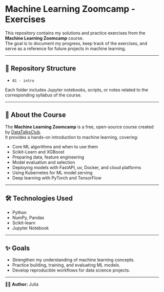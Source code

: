 # Machine Learning Zoomcamp - Exercises

This repository contains my solutions and practice exercises from the **Machine Learning Zoomcamp** course.  
The goal is to document my progress, keep track of the exercises, and serve as a reference for future projects in machine learning.

---

## 📂 Repository Structure
- `01 - intro` 

Each folder includes Jupyter notebooks, scripts, or notes related to the corresponding syllabus of the course.

---

## 🚀 About the Course
The **Machine Learning Zoomcamp** is a free, open-source course created by [DataTalksClub](https://github.com/DataTalksClub/machine-learning-zoomcamp/tree/master).  
It provides a hands-on introduction to machine learning, covering:
- Core ML algorithms and when to use them
- Scikit-Learn and XGBoost
- Preparing data, feature engineering
- Model evaluation and selection
- Deploying models with FastAPI, uv, Docker, and cloud platforms
- Using Kubernetes for ML model serving
- Deep learning with PyTorch and TensorFlow 

---

## 🛠️ Technologies Used
- Python  
- NumPy, Pandas  
- Scikit-learn  
- Jupyter Notebook  

---

## ✨ Goals
- Strengthen my understanding of machine learning concepts.  
- Practice building, training, and evaluating ML models.  
- Develop reproducible workflows for data science projects.  

---
👩‍💻 **Author:** Julia  
